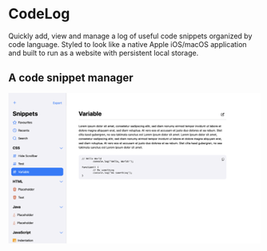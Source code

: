 # CodeLog
Quickly add, view and manage a log of useful code snippets organized by code language. Styled to look like a native Apple iOS/macOS application and built to run as a website with persistent local storage.

## A code snippet manager
![iPad Screenshot](/Assets/Screenshot-crop.png)
